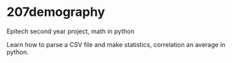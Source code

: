 # 207demography
Epitech second year project, math in python

Learn how to parse a CSV file and make statistics, correlation an average in python.
